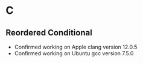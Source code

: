 # C

## Reordered Conditional

- Confirmed working on Apple clang version 12.0.5
- Confirmed working on Ubuntu gcc version 7.5.0